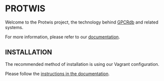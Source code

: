 PROTWIS
=======

Welcome to the Protwis project, the technology behind [GPCRdb](http://gpcrdb.org) and related systems.

For more information, please refer to our [documentation](http://docs.gpcrdb.org).

INSTALLATION
------------

The recommended method of installation is using our Vagrant configuration.

Please follow the [instructions in the documentation](http://docs.gpcrdb.org/local_installation.html#for-development).
